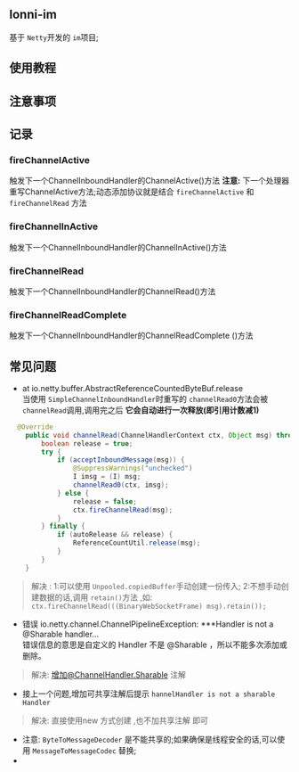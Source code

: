 ## lonni-im
基于 `Netty`开发的 `im`项目;



## 使用教程


## 注意事项


## 记录 
### fireChannelActive
触发下一个ChannelInboundHandler的ChannelActive()方法
**注意:** 下一个处理器重写ChannelActive方法;动态添加协议就是结合 `fireChannelActive` 和`fireChannelRead` 方法

### fireChannelInActive 
触发下一个ChannelInboundHandler的ChannelInActive()方法
### fireChannelRead 
触发下一个ChannelInboundHandler的ChannelRead()方法
### fireChannelReadComplete
触发下一个ChannelInboundHandler的ChannelReadComplete ()方法


## 常见问题

- at io.netty.buffer.AbstractReferenceCountedByteBuf.release    
 当使用 `SimpleChannelInboundHandler`时重写的 `channelRead0`方法会被 `channelRead`调用,调用完之后
  **它会自动进行一次释放(即引用计数减1)**
```java
  @Override
    public void channelRead(ChannelHandlerContext ctx, Object msg) throws Exception {
        boolean release = true;
        try {
            if (acceptInboundMessage(msg)) {
                @SuppressWarnings("unchecked")
                I imsg = (I) msg;
                channelRead0(ctx, imsg);
            } else {
                release = false;
                ctx.fireChannelRead(msg);
            }
        } finally {
            if (autoRelease && release) {
                ReferenceCountUtil.release(msg);
            }
        }
    }
```
> 解决 :
> 1:可以使用 `Unpooled.copiedBuffer`手动创建一份传入;
> 2:不想手动创建数据的话,调用 `retain()`方法 ,如:  ` ctx.fireChannelRead(((BinaryWebSocketFrame) msg).retain());`


- 错误 io.netty.channel.ChannelPipelineException: ***Handler is not a @Sharable handler...   
  错误信息的意思是自定义的 Handler 不是 @Sharable ，所以不能多次添加或删除。
> 解决: 增加@ChannelHandler.Sharable 注解

- 接上一个问题,增加可共享注解后提示 `hannelHandler is not a sharable Handler`  
> 解决: 直接使用new 方式创建 ,也不加共享注解 即可

- 注意: `ByteToMessageDecoder` 是不能共享的;如果确保是线程安全的话,可以使用 `MessageToMessageCodec` 替换;
- 